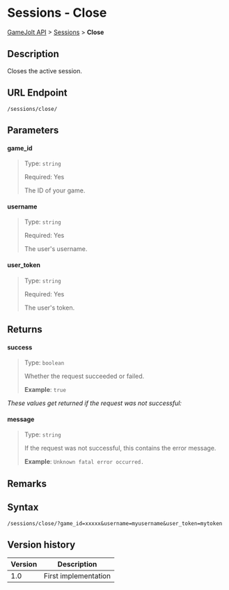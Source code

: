 # Sessions - Close

[GameJolt API](../index.md) > [Sessions](index.md) > __Close__

## Description

Closes the active session.

## URL Endpoint

```
/sessions/close/
```

## Parameters

#### game_id
> Type: `string`
>
> Required: Yes
>
> The ID of your game.

#### username
> Type: `string`
>
> Required: Yes
>
> The user's username.

#### user_token
> Type: `string`
>
> Required: Yes
>
> The user's token.

## Returns

#### success
> Type: `boolean`
>
> Whether the request succeeded or failed.
>
> __Example__: `true`

_These values get returned if the request was not successful:_

#### message
> Type: `string`
>
> If the request was not successful, this contains the error message.
>
> __Example__: `Unknown fatal error occurred.`

## Remarks

## Syntax

```
/sessions/close/?game_id=xxxxx&username=myusername&user_token=mytoken
```

## Version history

Version		 | Description
---			 | ---
1.0			 | First implementation